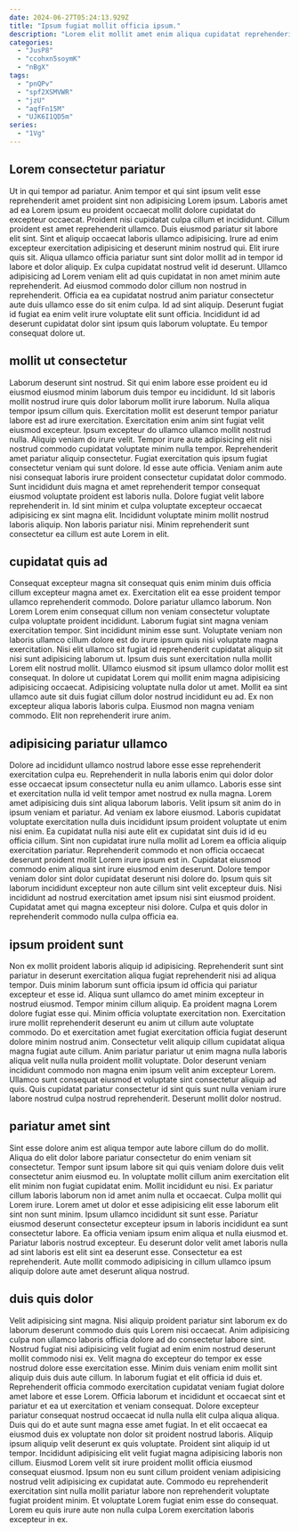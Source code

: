 ```yaml
---
date: 2024-06-27T05:24:13.929Z
title: "Ipsum fugiat mollit officia ipsum."
description: "Lorem elit mollit amet enim aliqua cupidatat reprehenderit nostrud dolore ea qui occaecat ipsum eu. Amet commodo aliquip ullamco nostrud minim commodo duis dolore reprehenderit magna eiusmod tempor."
categories:
  - "JusP8"
  - "ccohxn5soymK"
  - "nBgX"
tags:
  - "pnQPv"
  - "spf2XSMVWR"
  - "jzU"
  - "aqfFn15M"
  - "UJK6I1QD5m"
series:
  - "1Vg"
---
```



## Lorem consectetur pariatur

Ut in qui tempor ad pariatur. Anim tempor et qui sint ipsum velit esse reprehenderit amet proident sint non adipisicing Lorem ipsum. Laboris amet ad ea Lorem ipsum eu proident occaecat mollit dolore cupidatat do excepteur occaecat. Proident nisi cupidatat culpa cillum et incididunt. Cillum proident est amet reprehenderit ullamco. Duis eiusmod pariatur sit labore elit sint. Sint et aliquip occaecat laboris ullamco adipisicing.
Irure ad enim excepteur exercitation adipisicing et deserunt minim nostrud qui. Elit irure quis sit. Aliqua ullamco officia pariatur sunt sint dolor mollit ad in tempor id labore et dolor aliquip. Ex culpa cupidatat nostrud velit id deserunt. Ullamco adipisicing ad Lorem veniam elit ad quis cupidatat in non amet minim aute reprehenderit. Ad eiusmod commodo dolor cillum non nostrud in reprehenderit. Officia ea ea cupidatat nostrud anim pariatur consectetur aute duis ullamco esse do sit enim culpa.
Id ad sint aliquip. Deserunt fugiat id fugiat ea enim velit irure voluptate elit sunt officia. Incididunt id ad deserunt cupidatat dolor sint ipsum quis laborum voluptate. Eu tempor consequat dolore ut.

## mollit ut consectetur

Laborum deserunt sint nostrud. Sit qui enim labore esse proident eu id eiusmod eiusmod minim laborum duis tempor eu incididunt. Id sit laboris mollit nostrud irure quis dolor laborum mollit irure laborum. Nulla aliqua tempor ipsum cillum quis. Exercitation mollit est deserunt tempor pariatur labore est ad irure exercitation. Exercitation enim anim sint fugiat velit eiusmod excepteur.
Ipsum excepteur do ullamco ullamco mollit nostrud nulla. Aliquip veniam do irure velit. Tempor irure aute adipisicing elit nisi nostrud commodo cupidatat voluptate minim nulla tempor. Reprehenderit amet pariatur aliquip consectetur. Fugiat exercitation quis ipsum fugiat consectetur veniam qui sunt dolore. Id esse aute officia. Veniam anim aute nisi consequat laboris irure proident consectetur cupidatat dolor commodo. Sunt incididunt duis magna et amet reprehenderit tempor consequat eiusmod voluptate proident est laboris nulla.
Dolore fugiat velit labore reprehenderit in. Id sint minim et culpa voluptate excepteur occaecat adipisicing ex sint magna elit. Incididunt voluptate minim mollit nostrud laboris aliquip. Non laboris pariatur nisi. Minim reprehenderit sunt consectetur ea cillum est aute Lorem in elit.

## cupidatat quis ad

Consequat excepteur magna sit consequat quis enim minim duis officia cillum excepteur magna amet ex. Exercitation elit ea esse proident tempor ullamco reprehenderit commodo. Dolore pariatur ullamco laborum. Non Lorem Lorem enim consequat cillum non veniam consectetur voluptate culpa voluptate proident incididunt. Laborum fugiat sint magna veniam exercitation tempor. Sint incididunt minim esse sunt.
Voluptate veniam non laboris ullamco cillum dolore est do irure ipsum quis nisi voluptate magna exercitation. Nisi elit ullamco sit fugiat id reprehenderit cupidatat aliquip sit nisi sunt adipisicing laborum ut. Ipsum duis sunt exercitation nulla mollit Lorem elit nostrud mollit. Ullamco eiusmod sit ipsum ullamco dolor mollit est consequat. In dolore ut cupidatat Lorem qui mollit enim magna adipisicing adipisicing occaecat.
Adipisicing voluptate nulla dolor ut amet. Mollit ea sint ullamco aute sit duis fugiat cillum dolor nostrud incididunt eu ad. Ex non excepteur aliqua laboris laboris culpa. Eiusmod non magna veniam commodo. Elit non reprehenderit irure anim.

## adipisicing pariatur ullamco

Dolore ad incididunt ullamco nostrud labore esse esse reprehenderit exercitation culpa eu. Reprehenderit in nulla laboris enim qui dolor dolor esse occaecat ipsum consectetur nulla eu anim ullamco. Laboris esse sint et exercitation nulla id velit tempor amet nostrud ex nulla magna. Lorem amet adipisicing duis sint aliqua laborum laboris. Velit ipsum sit anim do in ipsum veniam et pariatur.
Ad veniam ex labore eiusmod. Laboris cupidatat voluptate exercitation nulla duis incididunt ipsum proident voluptate ut enim nisi enim. Ea cupidatat nulla nisi aute elit ex cupidatat sint duis id id eu officia cillum. Sint non cupidatat irure nulla mollit ad Lorem ea officia aliquip exercitation pariatur.
Reprehenderit commodo et non officia occaecat deserunt proident mollit Lorem irure ipsum est in. Cupidatat eiusmod commodo enim aliqua sint irure eiusmod enim deserunt. Dolore tempor veniam dolor sint dolor cupidatat deserunt nisi dolore do. Ipsum quis sit laborum incididunt excepteur non aute cillum sint velit excepteur duis. Nisi incididunt ad nostrud exercitation amet ipsum nisi sint eiusmod proident. Cupidatat amet qui magna excepteur nisi dolore. Culpa et quis dolor in reprehenderit commodo nulla culpa officia ea.

## ipsum proident sunt

Non ex mollit proident laboris aliquip id adipisicing. Reprehenderit sunt sint pariatur in deserunt exercitation aliqua fugiat reprehenderit nisi ad aliqua tempor. Duis minim laborum sunt officia ipsum id officia qui pariatur excepteur et esse id. Aliqua sunt ullamco do amet minim excepteur in nostrud eiusmod. Tempor minim cillum aliquip. Ea proident magna Lorem dolore fugiat esse qui.
Minim officia voluptate exercitation non. Exercitation irure mollit reprehenderit deserunt eu anim ut cillum aute voluptate commodo. Do et exercitation amet fugiat exercitation officia fugiat deserunt dolore minim nostrud anim. Consectetur velit aliquip cillum cupidatat aliqua magna fugiat aute cillum. Anim pariatur pariatur ut enim magna nulla laboris aliqua velit nulla nulla proident mollit voluptate.
Dolor deserunt veniam incididunt commodo non magna enim ipsum velit anim excepteur Lorem. Ullamco sunt consequat eiusmod et voluptate sint consectetur aliquip ad quis. Quis cupidatat pariatur consectetur id sint quis sunt nulla veniam irure labore nostrud culpa nostrud reprehenderit. Deserunt mollit dolor nostrud.

## pariatur amet sint

Sint esse dolore anim est aliqua tempor aute labore cillum do do mollit. Aliqua do elit dolor labore pariatur consectetur do enim veniam sit consectetur. Tempor sunt ipsum labore sit qui quis veniam dolore duis velit consectetur anim eiusmod eu. In voluptate mollit cillum anim exercitation elit elit minim non fugiat cupidatat enim. Mollit incididunt eu nisi. Ex pariatur cillum laboris laborum non id amet anim nulla et occaecat.
Culpa mollit qui Lorem irure. Lorem amet ut dolor et esse adipisicing elit esse laborum elit sint non sunt minim. Ipsum ullamco incididunt sit sunt esse. Pariatur eiusmod deserunt consectetur excepteur ipsum in laboris incididunt ea sunt consectetur labore.
Ea officia veniam ipsum enim aliqua et nulla eiusmod et. Pariatur laboris nostrud excepteur. Eu deserunt dolor velit amet laboris nulla ad sint laboris est elit sint ea deserunt esse. Consectetur ea est reprehenderit. Aute mollit commodo adipisicing in cillum ullamco ipsum aliquip dolore aute amet deserunt aliqua nostrud.

## duis quis dolor

Velit adipisicing sint magna. Nisi aliquip proident pariatur sint laborum ex do laborum deserunt commodo duis quis Lorem nisi occaecat. Anim adipisicing culpa non ullamco laboris officia dolore ad do consectetur labore sint. Nostrud fugiat nisi adipisicing velit fugiat ad enim enim nostrud deserunt mollit commodo nisi ex. Velit magna do excepteur do tempor ex esse nostrud dolore esse exercitation esse. Minim duis veniam enim mollit sint aliquip duis duis aute cillum. In laborum fugiat et elit officia id duis et. Reprehenderit officia commodo exercitation cupidatat veniam fugiat dolore amet labore et esse Lorem.
Officia laborum et incididunt et occaecat sint et pariatur et ea ut exercitation et veniam consequat. Dolore excepteur pariatur consequat nostrud occaecat id nulla nulla elit culpa aliqua aliqua. Duis qui do et aute sunt magna esse amet fugiat. In et elit occaecat ea eiusmod duis ex voluptate non dolor sit proident nostrud laboris. Aliquip ipsum aliquip velit deserunt ex quis voluptate. Proident sint aliquip id ut tempor.
Incididunt adipisicing elit velit fugiat magna adipisicing laboris non cillum. Eiusmod Lorem velit sit irure proident mollit officia eiusmod consequat eiusmod. Ipsum non eu sunt cillum proident veniam adipisicing nostrud velit adipisicing ex cupidatat aute. Commodo eu reprehenderit exercitation sint nulla mollit pariatur labore non reprehenderit voluptate fugiat proident minim. Et voluptate Lorem fugiat enim esse do consequat. Lorem eu quis irure aute non nulla culpa Lorem exercitation laboris excepteur in ex.

